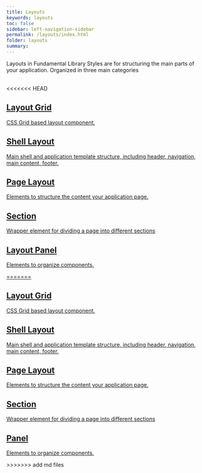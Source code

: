 ```yaml
---
title: Layouts
keywords: layouts
toc: false
sidebar: left-navigation-sidebar
permalink: /layouts/index.html
folder: layouts
summary:
---
```


Layouts in Fundamental Library Styles are for structuring the main parts of your application. Organized in three main categories


<br>
<<<<<<< HEAD

<div class="fd-layout-grid fd-layout-grid--col-2 docs-tiles">
    <a class="docs-tile" role="button" href="layout-grid.html">
        <div class="docs-tile__content">
             <h2 class="docs-tile__header">
                 Layout Grid
             </h2>
             <p class="docs-tile__description">
                CSS Grid based layout component.
             </p>
        </div>
    </a>
    <a class="docs-tile" role="button" href="shell-layout.html">
        <div class="docs-tile__content">
             <h2 class="docs-tile__header">
                 Shell Layout
             </h2>
             <p class="docs-tile__description">
                 Main shell and application template structure, including header, navigation, main content, footer.
             </p>
        </div>
    </a>
    <a class="docs-tile" role="button" href="page-layout.html">
        <div class="docs-tile__content">
             <h2 class="docs-tile__header">
                 Page Layout
             </h2>
             <p class="docs-tile__description">
                 Elements to structure the content your application page.
             </p>
        </div>
    </a>
    <a class="docs-tile" role="button" href="section.html">
        <div class="docs-tile__content">
             <h2 class="docs-tile__header">
                 Section
             </h2>
             <p class="docs-tile__description">
                 Wrapper element for dividing a page into different sections
             </p>
        </div>
    </a>
    <a class="docs-tile" role="button" href="layout-panel.html">
        <div class="docs-tile__content">
             <h2 class="docs-tile__header">
                 Layout Panel
             </h2>
             <p class="docs-tile__description">
                 Elements to organize components.
             </p>
=======
<div class="fd-container docs-tiles">
    <div class="fd-row">
        <div class="fd-col fd-col--6">
            <a class="fd-tile" role="button" href="layout-grid.html">
                <div class="fd-tile__content">
                    <h2 class="fd-tile__header">
                        Layout Grid
                    </h2>
                    <p class="fd-tile__description">
                        CSS Grid based layout component.
                    </p>
                </div>
            </a>
        </div>
        <div class="fd-col fd-col--6">
            <a class="fd-tile" role="button" href="shell-layout.html">
                <div class="fd-tile__content">
                    <h2 class="fd-tile__header">
                        Shell Layout
                    </h2>
                    <p class="fd-tile__description">
                        Main shell and application template structure, including header, navigation, main content, footer.
                    </p>
                </div>
            </a>
        </div>
    </div>
    <div class="fd-row">
        <div class="fd-col fd-col--6">
            <a class="fd-tile" role="button" href="page-layout.html">
                <div class="fd-tile__content">
                    <h2 class="fd-tile__header">
                        Page Layout
                    </h2>
                    <p class="fd-tile__description">
                        Elements to structure the content your application page.
                    </p>
                </div>
            </a>
        </div>
        <div class="fd-col fd-col--6">
            <a class="fd-tile" role="button" href="section.html">
                <div class="fd-tile__content">
                    <h2 class="fd-tile__header">
                        Section
                    </h2>
                    <p class="fd-tile__description">
                        Wrapper element for dividing a page into different sections
                    </p>
                </div>
            </a>
        </div>
    </div>
    <div class="fd-row">
        <div class="fd-col fd-col--6">
            <a class="fd-tile" role="button" href="panel.html">
                <div class="fd-tile__content">
                    <h2 class="fd-tile__header">
                        Panel
                    </h2>
                    <p class="fd-tile__description">
                        Elements to organize components.
                    </p>
                </div>
            </a>
>>>>>>> add md files
        </div>
</div>

